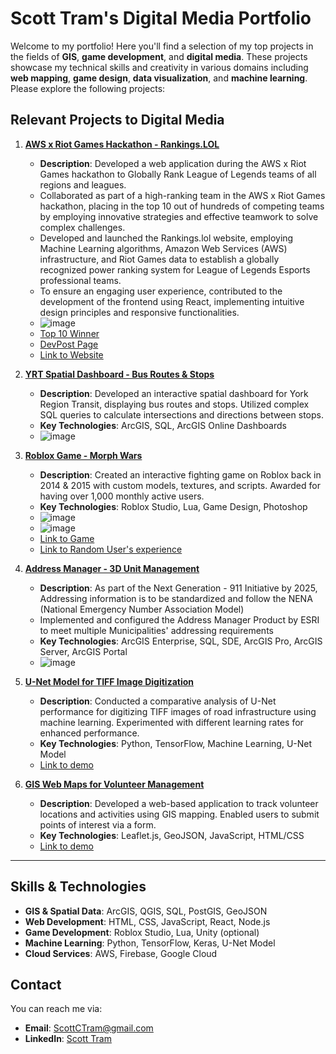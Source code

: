 # Scott Tram's Digital Media Portfolio

Welcome to my portfolio! Here you'll find a selection of my top projects in the fields of **GIS**, **game development**, and **digital media**. These projects showcase my technical skills and creativity in various domains including **web mapping**, **game design**, **data visualization**, and **machine learning**. Please explore the following projects:

## Relevant Projects to Digital Media

1. **[AWS x Riot Games Hackathon - Rankings.LOL](https://rankings.lol/)**
   - **Description**: Developed a web application during the AWS x Riot Games hackathon to Globally Rank League of Legends teams of all regions and leagues.
   - Collaborated as part of a high-ranking team in the AWS x Riot Games hackathon, placing in the top 10 out of hundreds of competing teams by employing innovative strategies and effective teamwork to solve complex   challenges.
   - Developed and launched the Rankings.lol website, employing Machine Learning algorithms, Amazon Web Services (AWS) infrastructure, and Riot Games data to establish a globally recognized power ranking system for League of Legends Esports professional teams.
   - To ensure an engaging user experience, contributed to the development of the frontend using React, implementing intuitive design principles and responsive functionalities.
   - ![image](https://github.com/user-attachments/assets/cd9dbd81-39ca-4b04-ace6-990e7e2d1a93)
   - [Top 10 Winner](https://lolglobalpowerrankings.devpost.com/project-gallery)
   - [DevPost Page](https://devpost.com/software/whitby-test)
   - [Link to Website](https://rankings.lol)
   
2. **[YRT Spatial Dashboard - Bus Routes & Stops](https://github.com/yourusername/YRT-Spatial-Dashboard)**
   - **Description**: Developed an interactive spatial dashboard for York Region Transit, displaying bus routes and stops. Utilized complex SQL queries to calculate intersections and directions between stops.
   - **Key Technologies**: ArcGIS, SQL, ArcGIS Online Dashboards
   - ![image](https://github.com/user-attachments/assets/7199361e-3d92-4b9c-93db-0cf9c0741127)

3. **[Roblox Game - Morph Wars](https://www.roblox.com/games/178904940/Morph-Wars)**
   - **Description**: Created an interactive fighting game on Roblox back in 2014 & 2015 with custom models, textures, and scripts. Awarded for having over 1,000 monthly active users.
   - **Key Technologies**: Roblox Studio, Lua, Game Design, Photoshop
   - ![image](https://github.com/user-attachments/assets/d4585fb0-1cea-4895-8f35-ef2153c9b045)
   - ![image](https://github.com/user-attachments/assets/7008940f-7eac-436b-a436-951ae5415788)
   - [Link to Game](https://www.roblox.com/games/178904940/Morph-Wars)
   - [Link to Random User's experience](https://www.youtube.com/watch?v=-Emd4e3P3Fg)
  
4. **[Address Manager - 3D Unit Management](https://www.esri.ca/en-ca/products/specialized-applications/address-manager)**
   - **Description**: As part of the Next Generation - 911 Initiative by 2025, Addressing information is to be standardized and follow the NENA (National Emergency Number Association Model)
   - Implemented and configured the Address Manager Product by ESRI to meet multiple Municipalities' addressing requirements 
   - **Key Technologies**: ArcGIS Enterprise, SQL, SDE, ArcGIS Pro, ArcGIS Server, ArcGIS Portal
   - ![image](https://github.com/user-attachments/assets/969087ba-b99a-48d4-b524-3459d062bbce)

5. **[U-Net Model for TIFF Image Digitization](https://docs.google.com/document/d/1raYz2zrRknAPUBK9Bm6A6dFupCeyXSXyDBRPMkmKYEQ/edit?usp=sharing)**
   - **Description**: Conducted a comparative analysis of U-Net performance for digitizing TIFF images of road infrastructure using machine learning. Experimented with different learning rates for enhanced performance.
   - **Key Technologies**: Python, TensorFlow, Machine Learning, U-Net Model
   - [Link to demo](#)

6. **[GIS Web Maps for Volunteer Management](https://docs.google.com/document/d/1_yerQVhjqj9lE3GNyozs8EWmKkzA8A_edD-dMvE0DGQ/edit?usp=sharing)**
   - **Description**: Developed a web-based application to track volunteer locations and activities using GIS mapping. Enabled users to submit points of interest via a form.
   - **Key Technologies**: Leaflet.js, GeoJSON, JavaScript, HTML/CSS
   - [Link to demo](#)

---

## Skills & Technologies
- **GIS & Spatial Data**: ArcGIS, QGIS, SQL, PostGIS, GeoJSON
- **Web Development**: HTML, CSS, JavaScript, React, Node.js
- **Game Development**: Roblox Studio, Lua, Unity (optional)
- **Machine Learning**: Python, TensorFlow, Keras, U-Net Model
- **Cloud Services**: AWS, Firebase, Google Cloud

## Contact
You can reach me via:
- **Email**: ScottCTram@gmail.com
- **LinkedIn**: [Scott Tram](https://www.linkedin.com/in/scott-tram-gis/)
